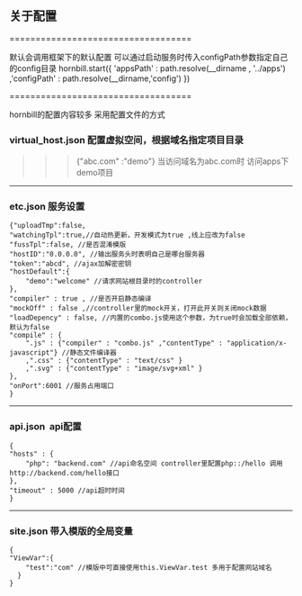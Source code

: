 ## 关于配置
===================================

默认会调用框架下的默认配置 可以通过启动服务时传入configPath参数指定自己的config目录
	hornbill.start({
        'appsPath' : path.resolve(__dirname , '../apps')
      ,'configPath' : path.resolve(__dirname,'config')
    })

===================================

hornbill的配置内容较多 采用配置文件的方式
### virtual_host.json 配置虚拟空间，根据域名指定项目目录 
>>> {"abc.com" :"demo"}
当访问域名为abc.com时 访问apps下demo项目

-----------------------------------

### etc.json 服务设置
	{"uploadTmp":false,
	"watchingTpl":true,//自动热更新，开发模式为true ,线上应改为false
	"fussTpl":false, //是否混淆模版
	"hostID":"0.0.0.0", //输出服务头时表明自己是哪台服务器
	"token":"abcd", //ajax加解密密钥
	"hostDefault":{
		"demo":"welcome" //请求网站根目录时的controller
	},
	"compiler" : true , //是否开启静态编译
	"mockOff" : false ,//controller里的mock开关，打开此开关则关闭mock数据	
	"loadDepency" : false, //内置的combo.js使用这个参数，为true时会加载全部依赖，默认为false
	"compile" : {
		".js" : {"compiler" : "combo.js" ,"contentType" : "application/x-javascript"} //静态文件编译器
		,".css" : {"contentType" : "text/css" }
		,".svg" : {"contentType" : "image/svg+xml" }
	},
	"onPort":6001 //服务占用端口
	}
        
-----------------------------------

### api.json  api配置

    {
    "hosts" : {
        "php": "backend.com" //api命名空间 controller里配置php::/hello 调用http://backend.com/hello接口
	}, 
	"timeout" : 5000 //api超时时间
	}
        
-----------------------------------

### site.json 带入模版的全局变量
    {
    "ViewVar":{
        "test":"com" //模版中可直接使用this.ViewVar.test 多用于配置网站域名
      }
	}
 
